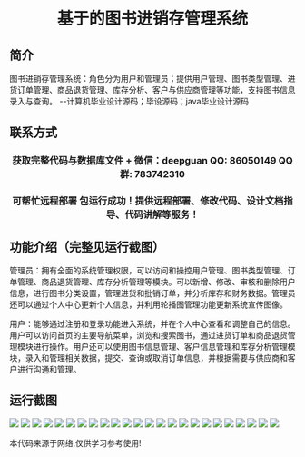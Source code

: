 <p><h1 align="center">基于的图书进销存管理系统</h1></p>

## 简介
图书进销存管理系统：角色分为用户和管理员；提供用户管理、图书类型管理、进货订单管理、商品退货管理、库存分析、客户与供应商管理等功能，支持图书信息录入与查询。    --计算机毕业设计源码；毕设源码；java毕业设计源码


## 联系方式
<p><h3 align="center">获取完整代码与数据库文件 + 微信：deepguan QQ: 86050149 QQ群: 783742310</h3></p>
<p><h3 align="center">可帮忙远程部署 包运行成功！提供远程部署、修改代码、设计文档指导、代码讲解等服务！</h3></p>

## 功能介绍（完整见运行截图）
管理员：拥有全面的系统管理权限，可以访问和操控用户管理、图书类型管理、订单管理、商品退货管理、库存分析管理等模块。可以新增、修改、审核和删除用户信息，进行图书分类设置，管理进货和批销订单，并分析库存和财务数据。管理员还可以通过个人中心更新个人信息，并利用轮播图管理功能更新系统宣传图像。

用户：能够通过注册和登录功能进入系统，并在个人中心查看和调整自己的信息。用户可以访问首页的主要导航菜单，浏览和搜索图书，通过进货订单和商品退货管理模块进行操作。用户还可以使用图书信息管理、客户信息管理和库存分析管理模块，录入和管理相关数据，提交、查询或取消订单信息，并根据需要与供应商和客户进行沟通和管理。


## 运行截图
![](https://bs-1329754181.cos.ap-shanghai.myqcloud.com/spring/BookInventoryManagementSystem/img/001.jpg)
![](https://bs-1329754181.cos.ap-shanghai.myqcloud.com/spring/BookInventoryManagementSystem/img/002.jpg)
![](https://bs-1329754181.cos.ap-shanghai.myqcloud.com/spring/BookInventoryManagementSystem/img/003.jpg)
![](https://bs-1329754181.cos.ap-shanghai.myqcloud.com/spring/BookInventoryManagementSystem/img/004.jpg)
![](https://bs-1329754181.cos.ap-shanghai.myqcloud.com/spring/BookInventoryManagementSystem/img/005.jpg)
![](https://bs-1329754181.cos.ap-shanghai.myqcloud.com/spring/BookInventoryManagementSystem/img/006.jpg)
![](https://bs-1329754181.cos.ap-shanghai.myqcloud.com/spring/BookInventoryManagementSystem/img/007.jpg)
![](https://bs-1329754181.cos.ap-shanghai.myqcloud.com/spring/BookInventoryManagementSystem/img/008.jpg)
![](https://bs-1329754181.cos.ap-shanghai.myqcloud.com/spring/BookInventoryManagementSystem/img/009.jpg)
![](https://bs-1329754181.cos.ap-shanghai.myqcloud.com/spring/BookInventoryManagementSystem/img/010.jpg)
![](https://bs-1329754181.cos.ap-shanghai.myqcloud.com/spring/BookInventoryManagementSystem/img/011.jpg)
![](https://bs-1329754181.cos.ap-shanghai.myqcloud.com/spring/BookInventoryManagementSystem/img/012.jpg)
![](https://bs-1329754181.cos.ap-shanghai.myqcloud.com/spring/BookInventoryManagementSystem/img/013.jpg)
![](https://bs-1329754181.cos.ap-shanghai.myqcloud.com/spring/BookInventoryManagementSystem/img/014.jpg)
![](https://bs-1329754181.cos.ap-shanghai.myqcloud.com/spring/BookInventoryManagementSystem/img/015.jpg)
![](https://bs-1329754181.cos.ap-shanghai.myqcloud.com/spring/BookInventoryManagementSystem/img/016.jpg)
![](https://bs-1329754181.cos.ap-shanghai.myqcloud.com/spring/BookInventoryManagementSystem/img/017.jpg)
![](https://bs-1329754181.cos.ap-shanghai.myqcloud.com/spring/BookInventoryManagementSystem/img/018.jpg)
![](https://bs-1329754181.cos.ap-shanghai.myqcloud.com/spring/BookInventoryManagementSystem/img/019.jpg)
![](https://bs-1329754181.cos.ap-shanghai.myqcloud.com/spring/BookInventoryManagementSystem/img/020.jpg)
![](https://bs-1329754181.cos.ap-shanghai.myqcloud.com/spring/BookInventoryManagementSystem/img/021.jpg)
![](https://bs-1329754181.cos.ap-shanghai.myqcloud.com/spring/BookInventoryManagementSystem/img/022.jpg)
![](https://bs-1329754181.cos.ap-shanghai.myqcloud.com/spring/BookInventoryManagementSystem/img/023.jpg)
![](https://bs-1329754181.cos.ap-shanghai.myqcloud.com/spring/BookInventoryManagementSystem/img/024.jpg)

<p>本代码来源于网络,仅供学习参考使用!</p>
